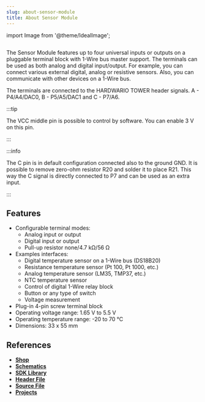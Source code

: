 ```yaml
---
slug: about-sensor-module
title: About Sensor Module
---
```

import Image from '@theme/IdealImage';

<div class="container">
  <div class="row">
    <div class="col col--4">
      <div><Image img={require('./sensor-module.png')} /></div>
    </div>
    <div class="col col--6">
      <p>
        The Sensor Module features up to four universal inputs or outputs on a pluggable terminal block with 1-Wire bus master support. The terminals can be used as both analog and digital input/output. For example, you can connect various external digital, analog or resistive sensors. Also, you can communicate with other devices on a 1-Wire bus.
      </p>
      <p>
        The terminals are connected to the HARDWARIO TOWER header signals. A - P4/A4/DAC0, B - P5/A5/DAC1 and C - P7/A6.
      </p>
    </div>
  </div>
</div>

:::tip

The VCC middle pin is possible to control by software. You can enable 3 V on this pin.

:::

:::info

The C pin is in default configuration connected also to the ground GND. It is possible to remove zero-ohm resistor R20 and solder it to place R21. This way the C signal is directly connected to P7 and can be used as an extra input.

:::

## Features
- Configurable terminal modes:
  - Analog input or output
  - Digital input or output
  - Pull-up resistor none/4.7 kΩ/56 Ω
- Examples interfaces:
  - Digital temperature sensor on a 1-Wire bus (DS18B20)
  - Resistance temperature sensor (Pt 100, Pt 1000, etc.)
  - Analog temperature sensor (LM35, TMP37, etc.)
  - NTC temperature sensor
  - Control of digital 1-Wire relay block
  - Button or any type of switch
  - Voltage measurement
- Plug-in 4-pin screw terminal block
- Operating voltage range: 1.65 V to 5.5 V
- Operating temperature range: -20 to 70 °C
- Dimensions: 33 x 55 mm

## References
- [**Shop**](https://shop.hardwario.com/sensor-module/)
- [**Schematics**](https://github.com/hardwario/bc-hardware/tree/master/out/bc-module-sensor)
- [**SDK Library**](https://sdk.hardwario.com/group__twr__module__sensor)
- [**Header File**](https://github.com/hardwario/twr-sdk/blob/master/twr/inc/twr_module_sensor.h)
- [**Source File**](https://github.com/hardwario/twr-sdk/blob/master/twr/src/twr_module_sensor.c)
- [**Projects**](https://www.hackster.io/hardwario/projects?part_id=73750)
